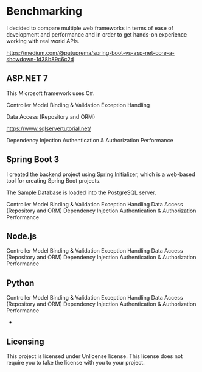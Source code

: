 # Benchmarking

I decided to compare multiple web frameworks in terms of ease of development and performance and in order to get hands-on experience working with real world APIs.

https://medium.com/@putuprema/spring-boot-vs-asp-net-core-a-showdown-1d38b89c6c2d

## ASP.NET 7

This Microsoft framework uses C#.

Controller
Model Binding & Validation
Exception Handling

Data Access (Repository and ORM)

https://www.sqlservertutorial.net/

Dependency Injection
Authentication & Authorization
Performance


## Spring Boot 3

I created the backend project using [Spring Initializer](https://start.spring.io/), which is a web-based tool for
creating Spring Boot projects.

The [Sample Database](https://www.postgresqltutorial.com/postgresql-getting-started/load-postgresql-sample-database/)
is loaded into the PostgreSQL server.


Controller
Model Binding & Validation
Exception Handling
Data Access (Repository and ORM)
Dependency Injection
Authentication & Authorization
Performance



## Node.js

Controller
Model Binding & Validation
Exception Handling
Data Access (Repository and ORM)
Dependency Injection
Authentication & Authorization
Performance



## Python

Controller
Model Binding & Validation
Exception Handling
Data Access (Repository and ORM)
Dependency Injection
Authentication & Authorization
Performance

-

## Licensing

This project is licensed under Unlicense license. This license does not require you to take the license with you to your project.

